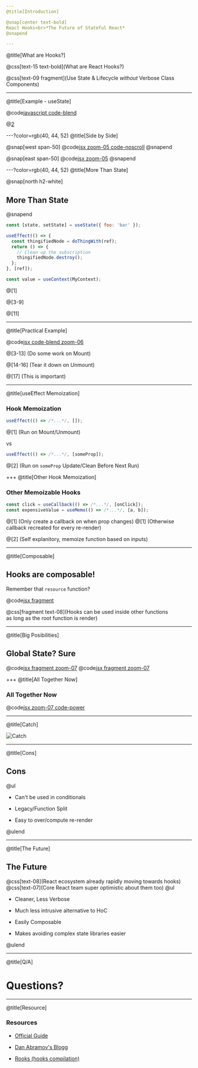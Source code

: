 ```yaml
---
@title[Introduction]

@snap[center text-bold]
React Hooks<br>*The Future of Stateful React*
@snapend

---
```

@title[What are Hooks?]

@css[text-15 text-bold](What are React Hooks?)

@css[text-09 fragment](Use State & Lifecycle *without* Verbose Class Components)

---
@title[Example - useState]

@code[javascript code-blend](pitchme/useState.jsx)

@[2](Maaaaaagic)

---?color=rgb(40, 44, 52)
@title[Side by Side]

@snap[west span-50]
@code[jsx zoom-05 code-noscroll](pitchme/useState--Before.jsx)
@snapend

@snap[east span-50]
@code[jsx zoom-05](pitchme/useState.jsx)
@snapend

---?color=rgb(40, 44, 52)
@title[More Than State]

@snap[north h2-white]

## More Than State

@snapend

```jsx
const [state, setState] = useState({ foo: 'bar' });

useEffect(() => {
  const thingifiedNode = doThingWith(ref);
  return () => {
    // Clean up the subscription
    thingifiedNode.destroy();
  };
}, [ref]);

const value = useContext(MyContext);
```

@[1]

@[3-9]

@[11]

---
@title[Practical Example]

@code[jsx code-blend zoom-06](pitchme/useEffect.jsx)

@[3-13] (Do some work on Mount)

@[14-16] (Tear it down on Unmount)

@[17] (This is important)

---
@title[useEffect Memoization]

### Hook Memoization

```jsx
useEffect(() => /*...*/, []);
```

@[1] (Run on Mount/Unmount)

vs

```jsx
useEffect(() => /*...*/, [someProp]);
```

@[2] (Run on `someProp` Update/Clean Before Next Run)

+++
@title[Other Hook Memoization]

### Other Memoizable Hooks

```jsx
const click = useCallback(() => /*...*/, [onClick]);
const expensiveValue = useMemo(() => /*...*/, [a, b]);
```

@[1] (Only create a callback on when prop changes)
@[1] (Otherwise callback recreated for every re-render)

@[2] (Self explanitory, memoize function based on inputs)

---
@title[Composable]

## Hooks are composable!

Remember that `resource` function?

@code[jsx fragment](pitchme/composable.jsx)

@css[fragment text-08](Hooks can be used inside other functions<br>as long as the root function is render)

---
@title[Big Posibilities]

## Global State? Sure

@code[jsx fragment zoom-07](pitchme/api.jsx)
@code[jsx fragment zoom-07](pitchme/view.jsx)

+++
@title[All Together Now]

### All Together Now

@code[jsx zoom-07 code-power](pitchme/multiContext.jsx)

---
@title[Catch]

![Catch](https://www.scienceabc.com/wp-content/uploads/2016/09/whats-the-catch-meme.jpg)

---
@title[Cons]

## Cons

@ul

- Can't be used in conditionals

- Legacy/Function Split

- Easy to over/compute re-render

@ulend

---
@title[The Future]

## The Future

@css[text-08](React ecosystem already rapidly moving towards hooks)
@css[text-07](Core React team super optimistic about them too)
@ul

- Cleaner, Less Verbose

- Much less intrusive alternative to HoC

- Easily Composable

- Makes avoiding complex state libraries easier

@ulend

---
@title[Q/A]

# Questions?

---
@title[Resource]

### Resources

- [Official Guide](https://reactjs.org/docs/hooks-intro.html)

- [Dan Abramov's Blogg](https://overreacted.io/)

- [Rooks (hooks compilation)](https://react-hooks.org/)